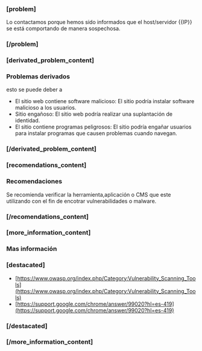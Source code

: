 ### [problem]
Lo contactamos porque hemos sido informados que el host/servidor {{IP}} se está comportando de manera sospechosa.
### [/problem]


### [derivated_problem_content]
### Problemas derivados
esto se puede deber a

* El sitio web contiene software malicioso: El sitio podría instalar software malicioso a los usuarios.
* Sitio engañoso: El sitio web podría realizar una suplantación de identidad.
* El sitio contiene programas peligrosos: El sitio podría engañar usuarios para instalar programas que causen problemas cuando navegan.

### [/derivated_problem_content]

### [recomendations_content]
### Recomendaciones
Se recomienda verificar la herramienta,aplicación o CMS que este utilizando con el fin de encotrar vulnerabilidades o malware.
### [/recomendations_content]

### [more_information_content]
### Mas información
### [destacated]
* [https://www.owasp.org/index.php/Category:Vulnerability_Scanning_Tools](https://www.owasp.org/index.php/Category:Vulnerability_Scanning_Tools)
* [https://support.google.com/chrome/answer/99020?hl=es-419](https://support.google.com/chrome/answer/99020?hl=es-419)
### [/destacated]

### [/more_information_content]

